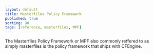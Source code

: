 ```yaml
---
layout: default
title: Masterfiles Policy Framework
published: true
sorting: 90
tags: [reference, masterfiles, MPF]
---
```


The Masterfiles Policy Framework or MPF also commonly reffered to as simply
masterfiles is the policy framework that ships with CFEngine.
